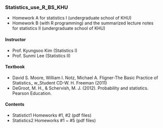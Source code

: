 ### Statistics_use_R_BS_KHU
  
- Homework A for statistics I (undergraduate school of KHU)
- Homework B (with R programming) and the summarized lecture notes for statistics II (undergraduate school of KHU)

#### Instructor
- Prof. Kyungsoo Kim (Statistics I)
- Prof. Sunmi Lee (Statistics II)

#### Textbook  
- David S. Moore, William I. Notz, Michael A. Fligner-The Basic Practice of Statistics_ w_Student CD-W. H. Freeman (2011)
- DeGroot, M. H., & Schervish, M. J. (2012). Probability and statistics. Pearson Education.
  
#### Contents
- Statistict1 Homeworks #1, #2 (pdf files)
- Statistics2 Homeworks #1 ~ #5 (pdf files)
